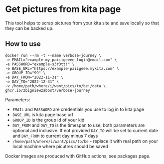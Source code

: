 # Get pictures from kita page

This tool helps to scrap pictures from your kita site and save locally so that they can be backed up.

## How to use

```shell
docker run --rm -t --name verbose-journey \
-e EMAIL="example-my_paiiigeeee_login@email.com" \
-e PASSWORD="example-s3r3tt!" \
-e BASE_URL="https://example-paiigeee.mykita.com" \
-e GROUP_ID="99" \
-e DAY_FROM="2022-11-31" \
-e DAY_TO="2022-12-31" \
-v /home/path/where/i/want/pics/to/be:/data \
ghcr.io/zbigniewzabost/verbose-journey
```

Parameters:
- `EMAIL` and `PASSWORD` are credentials you use to log in to kita page
- `BASE_URL` is kita page base url
- `GROUP_ID` is the group id of your kid
- `DAY_FROM` and `DAY_TO` is the timespan to use, both parameters are optional and inclusive. If not provided `DAY_TO` will be set to current date and `DAY_FROM` to current day minus 7 days
- `/home/path/where/i/want/pics/to/be` - replace it with real path on your local machine where picutres should be saved


Docker images are produced with GitHub actions, see packages page.
